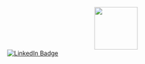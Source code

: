 <div id="header" align="center">
  <img src="https://media.giphy.com/media/StKiS6x698JAl9d6cx/giphy.gif" width="100" align="center"/>
</div>
<div id="badges">
  <a href="[your-linkedin-URL](https://vk.com/olejjon_123)">
    <img src="https://img.shields.io/badge/VK-blue?style=for-the-badge&logo=linkedin&logoColor=white" alt="LinkedIn Badge"/>
  </a>
</div>
